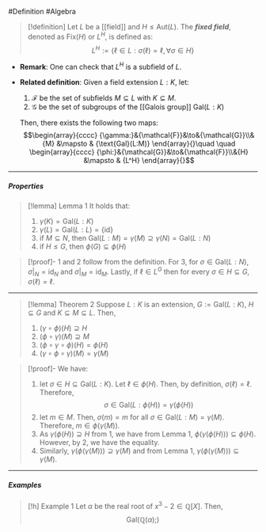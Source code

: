 #Definition #Algebra 

> [!definition]
> Let $L$ be a [[field]] and $H\leq \text{Aut}(L)$. The ***fixed field***, denoted as $\text{Fix}(H)$ or $L^H$, is defined as: $$L^H:=\{ \ell\in L:\sigma(\ell)=\ell, \forall\sigma\in H \}$$
- **Remark**: One can check that $L^H$ is a subfield of $L$. 
- **Related definition**: Given a field extension $L:K$, let:
   1. $\mathcal{F}$ be the set of subfields $M\subseteq L$ with $K\subseteq M$.
   2. $\mathcal{G}$ be the set of subgroups of the [[Galois group]] $\text{Gal}(L:K)$
      
  Then, there exists the following two maps: $$\begin{array}{cccc} {\gamma:}&{\mathcal{F}}&\to&{\mathcal{G}}\\&{M} &\mapsto & {\text{Gal}(L:M)} \end{array}{}\quad \quad \begin{array}{cccc} {\phi:}&{\mathcal{G}}&\to&{\mathcal{F}}\\&{H} &\mapsto & {L^H} \end{array}{}$$
---
##### Properties
> [!lemma] Lemma 1
It holds that: 
> 1. $\gamma(K)=\text{Gal}(L:K)$
> 2. $\gamma(L)=\text{Gal}(L:L)=\{ \text{id} \}$
> 3. if $M\subseteq N$, then $\text{Gal}(L:M)=\gamma(M)\supseteq \gamma(N)= \text{Gal}(L:N)$
> 4. if $H\leq G$, then $\phi(G)\subseteq \phi(H)$

> [!proof]-
> 1 and 2 follow from the definition. For 3, for $\sigma\in \text{Gal}(L:N)$, $\sigma|_{N}=\text{id}_{N}$ and $\sigma|_{M}=\text{id}_{M}$. Lastly, if $\ell\in L^G$ then for every $\sigma\in H\subseteq G$, $\sigma(\ell)=\ell$. 
---
> [!lemma] Theorem 2
> Suppose $L:K$ is an extension, $G:=\text{Gal}(L:K)$, $H\subseteq G$ and $K\subseteq M\subseteq L$. Then, 
> 1. $(\gamma \circ\phi)(H) \supseteq H$
> 2. $(\phi \circ\gamma)(M)\supseteq M$
> 3. $(\phi \circ\gamma \circ\phi)(H)=\phi(H)$
> 4. $(\gamma \circ\phi \circ\gamma)(M)=\gamma(M)$

> [!proof]-
> We have: 
> 1. let $\sigma\in H\subseteq \text{Gal}(L:K)$. Let $\ell\in \phi(H)$. Then, by definition, $\sigma(\ell)=\ell$. Therefore, $$\sigma\in \text{Gal}(L:\phi(H))=\gamma(\phi(H))$$
> 2. let $m\in M$. Then, $\sigma(m)=m$ for all $\sigma\in \text{Gal}(L:M)=\gamma(M)$. Therefore, $m\in \phi(\gamma(M))$.
> 3. As $\gamma(\phi(H))\supseteq H$ from 1, we have from Lemma 1, $\phi(\gamma(\phi(H)))\subseteq \phi(H)$. However, by 2, we have the equality.
> 4. Similarly, $\gamma(\phi(\gamma(M)))\supseteq\gamma(M)$ and from Lemma 1, $\gamma(\phi(\gamma(M)))\subseteq\gamma(M)$.
---
##### Examples
> [!h] Example 1
> Let $\alpha$ be the real root of $x^3-2\in \mathbb{Q}[X]$. Then, $$\text{Gal}(\mathbb{Q}(\alpha);)$$